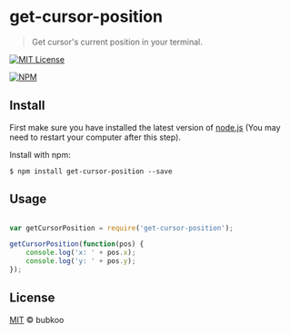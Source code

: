 # get-cursor-position

> Get cursor's current position in your terminal.
 
[![MIT License](https://img.shields.io/badge/license-MIT_License-green.svg?style=flat-square)](https://github.com/bubkoo/get-cursor-position/blob/master/LICENSE)
 
[![NPM](https://nodei.co/npm/get-cursor-position.png)](https://nodei.co/npm/get-cursor-position/)
 

## Install
 
 
First make sure you have installed the latest version of [node.js](http://nodejs.org/) 
(You may need to restart your computer after this step).

Install with npm:

```
$ npm install get-cursor-position --save
```

## Usage

```js

var getCursorPosition = require('get-cursor-position');

getCursorPosition(function(pos) {
    console.log('x: ' + pos.x);
    console.log('y: ' + pos.y);
});

```

## License

[MIT](https://github.com/bubkoo/get-cursor-position/blob/master/LICENSE) © bubkoo

